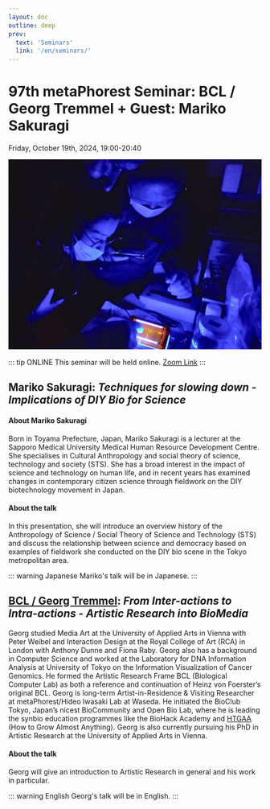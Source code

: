 ```yaml
---
layout: doc
outline: deep
prev:
  text: 'Seminars'
  link: '/en/seminars/'
---
```


# 97th metaPhorest Seminar: BCL / Georg Tremmel + Guest: Mariko Sakuragi

Friday, October 19th, 2024, 19:00-20:40

![](/public/seminars/097/097.jpg)

::: tip ONLINE
This seminar will be held online. [Zoom Link](https://zoom.metaphorest.org)
:::

## Mariko Sakuragi: _Techniques for slowing down - Implications of DIY Bio for Science_

#### About Mariko Sakuragi

Born in Toyama Prefecture, Japan, Mariko Sakuragi is a lecturer at the Sapporo Medical University Medical Human Resource Development Centre. She specialises in Cultural Anthropology and social theory of science, technology and society (STS). She has a broad interest in the impact of science and technology on human life, and in recent years has examined changes in contemporary citizen science through fieldwork on the DIY biotechnology movement in Japan.

#### About the talk
In this presentation, she will introduce an overview history of the Anthropology of Science / Social Theory of Science and Technology (STS) and discuss the relationship between science and democracy based on examples of fieldwork she conducted on the DIY bio scene in the Tokyo metropolitan area.

::: warning Japanese
Mariko's talk will be in Japanese.
:::

## [BCL / Georg Tremmel](/en/members/georg-tremmel/): _From Inter-actions to Intra-actions - Artistic Research into BioMedia_

Georg studied Media Art at the University of Applied Arts in Vienna with Peter Weibel and Interaction Design at the Royal College of Art (RCA) in London with Anthony Dunne and Fiona Raby. Georg also has a background in Computer Science and worked at the Laboratory for DNA Information Analysis at University of Tokyo on the Information Visualization of Cancer Genomics. He formed the Artistic Research Frame BCL (Biological Computer Lab) as both a reference and continuation of Heinz von Foerster’s original BCL. Georg is long-term Artist-in-Residence & Visiting Researcher at metaPhorest/Hideo Iwasaki Lab at Waseda. He initiated the BioClub Tokyo, Japan’s nicest BioCommunity and Open Bio Lab, where he is leading the synbio education programmes like the BioHack Academy and [HTGAA](https://www.htgaa.org) (How to Grow Almost Anything).
Georg is also currently pursuing his PhD in Artistic Research at the University of Applied Arts in Vienna.

#### About the talk

Georg will give an introduction to Artistic Research in general and his work in particular.

::: warning English
Georg's talk will be in English.
:::
